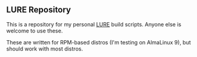 ## LURE Repository

This is a repository for my personal [LURE](https://github.com/Arsen6331/lure) build scripts. Anyone else is welcome to use these.

These are written for RPM-based distros (I'm testing on AlmaLinux 9), but should work with most distros.